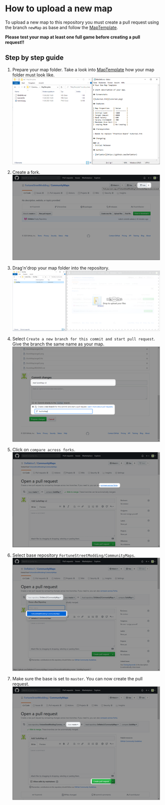 # How to upload a new map

To upload a new map to this repository you must create a pull request using the branch `newMap` as base and follow the [MapTemplate](../../tree/mapTemplate).

**Please test your map at least one full game before creating a pull request!!**

## Step by step guide

1. Prepare your map folder. Take a look into [MapTemplate](../../tree/mapTemplate) how your map folder must look like.
![01_MapTemplate](01_MapTemplate.png)

2. Create a fork.
![02_Fork](02_Fork.png)

3. Drag'n'drop your map folder into the repository.
![04_DragNDropFolder](04_DragNDropFolder.png)

4. Select `Create a new branch for this commit and start pull request`. Give the branch the same name as your map.
![05_NameBranchAndStartPullRequest](05_NameBranchAndStartPullRequest.png)

5. Click on `compare across forks`.
![06_CompareAcrossForks](06_CompareAcrossForks.png)

6. Select base repository `FortuneStreetModding/CommunityMaps`.
![07_SelectFortuneStreetCommunityMaps](07_SelectFortuneStreetCommunityMaps.png)

7. Make sure the base is set to `master`. You can now create the pull request.
![08_PullRequestReady](08_PullRequestReady.png)
